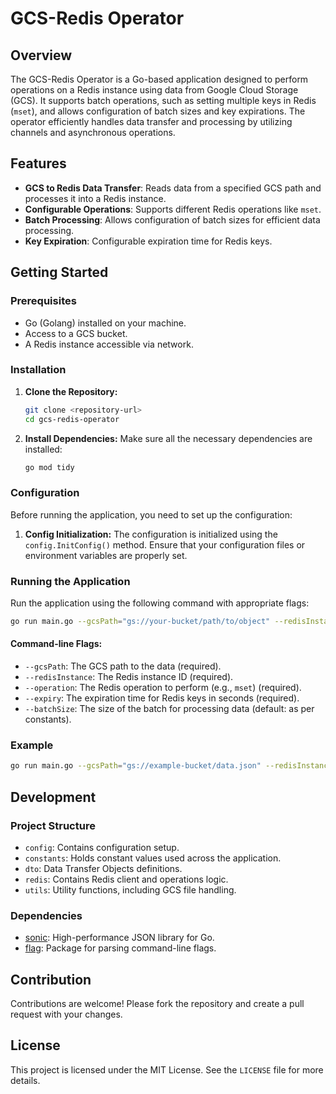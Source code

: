 # GCS-Redis Operator

## Overview
The GCS-Redis Operator is a Go-based application designed to perform operations on a Redis instance using data from Google Cloud Storage (GCS). It supports batch operations, such as setting multiple keys in Redis (`mset`), and allows configuration of batch sizes and key expirations. The operator efficiently handles data transfer and processing by utilizing channels and asynchronous operations.

## Features
- **GCS to Redis Data Transfer**: Reads data from a specified GCS path and processes it into a Redis instance.
- **Configurable Operations**: Supports different Redis operations like `mset`.
- **Batch Processing**: Allows configuration of batch sizes for efficient data processing.
- **Key Expiration**: Configurable expiration time for Redis keys.

## Getting Started

### Prerequisites
- Go (Golang) installed on your machine.
- Access to a GCS bucket.
- A Redis instance accessible via network.

### Installation
1. **Clone the Repository:**
   ```sh
   git clone <repository-url>
   cd gcs-redis-operator
   ```

2. **Install Dependencies:**
   Make sure all the necessary dependencies are installed:
   ```sh
   go mod tidy
   ```

### Configuration
Before running the application, you need to set up the configuration:

1. **Config Initialization:**
   The configuration is initialized using the `config.InitConfig()` method. Ensure that your configuration files or environment variables are properly set.

### Running the Application
Run the application using the following command with appropriate flags:

```sh
go run main.go --gcsPath="gs://your-bucket/path/to/object" --redisInstance="your-redis-instance-id" --operation="mset" --expiry="3600" --batchSize="100"
```

#### Command-line Flags:
- `--gcsPath`: The GCS path to the data (required).
- `--redisInstance`: The Redis instance ID (required).
- `--operation`: The Redis operation to perform (e.g., `mset`) (required).
- `--expiry`: The expiration time for Redis keys in seconds (required).
- `--batchSize`: The size of the batch for processing data (default: as per constants).

### Example
```sh
go run main.go --gcsPath="gs://example-bucket/data.json" --redisInstance="redis-instance-1" --operation="mset" --expiry="600" --batchSize="50"
```

## Development

### Project Structure
- `config`: Contains configuration setup.
- `constants`: Holds constant values used across the application.
- `dto`: Data Transfer Objects definitions.
- `redis`: Contains Redis client and operations logic.
- `utils`: Utility functions, including GCS file handling.

### Dependencies
- [sonic](https://github.com/bytedance/sonic): High-performance JSON library for Go.
- [flag](https://pkg.go.dev/flag): Package for parsing command-line flags.

## Contribution
Contributions are welcome! Please fork the repository and create a pull request with your changes.

## License
This project is licensed under the MIT License. See the `LICENSE` file for more details.
